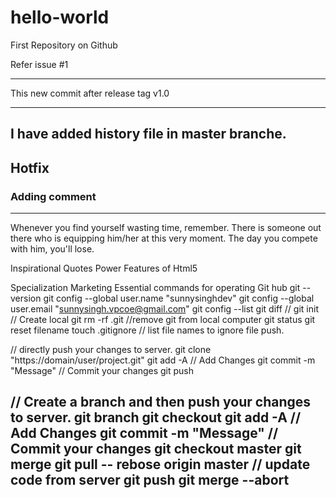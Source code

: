 # hello-world
First Repository on Github

Refer issue 
 #1 
 
-------------------------
This new commit after release tag v1.0

-------------------------
I have added history file in master branche.
---------------------------
## Hotfix
### Adding comment
---------------------------
Whenever you find yourself wasting time, remember. There is someone out there who is equipping him/her at this very moment. The day you compete with him, you'll lose.

Inspirational Quotes
Power Features of Html5


Specialization
Marketing
Essential commands for operating Git hub
git --version
git config --global user.name "sunnysinghdev"
git config --global user.email "sunnysingh.vpcoe@gmail.com"
git config --list
git diff		//
git init 		// Create local git
rm -rf .git 	//remove git from local computer
git status
git reset filename
touch .gitignore // list file names to ignore file push.

// directly push your changes to server.
git clone "https://domain/user/project.git"
git add -A 		// Add Changes
git commit -m "Message" // Commit your changes
git push

// Create a branch and then push your changes to server.
git branch <branchName>
git checkout <branchName>
git add -A 		// Add Changes
git commit -m "Message" // Commit your changes
git checkout master
git merge <branchName> 
git pull -- rebose origin master  // update code from server
git push
git merge --abort
----------------------------
